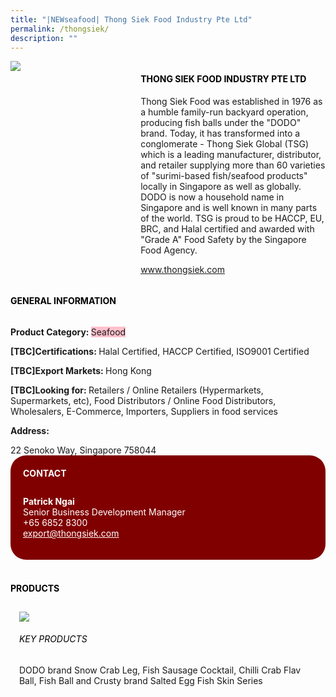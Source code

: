 ```yaml
---
title: "|NEWseafood| Thong Siek Food Industry Pte Ltd"
permalink: /thongsiek/
description: ""
---
```

<head>
	<div class="flex-paragraph">
		<!--hi there! this is a comment and will provide you with instructional guides-->
		<!--insert booth number here!-->
		<p style="text-transform: uppercase"></p></div>
			<div class="flex-container" style="display: flex; flex-wrap: wrap;">
				<!--insert DOWNLOAD link of company logo between the " marks!-->
			<div class="card sgds" style="flex: 1 1 40%; display: block;"><img src="https://drive.google.com/uc?export=download&id=1UKQZvWbkb9Ym0rq_QfMCs9oAhy2WzDrq"></div>
	<div class="card-sgds" style="flex: 1 1 58%; display: block; margin-left: 3px">
		<h4 style="text-transform: uppercase; color: black;"><!--insert the exhibitor's name between the <b> tags here--><b>Thong Siek Food Industry Pte Ltd</b></h4><!--insert the exhibitor's description between the <p> tags here-->
		<p>Thong Siek Food was established in 1976 as a humble family-run
backyard operation, producing fish balls under the "DODO" brand.
Today, it has transformed into a conglomerate - Thong Siek Global
(TSG) which is a leading manufacturer, distributor, and retailer
supplying more than 60 varieties of "surimi-based fish/seafood
products" locally in Singapore as well as globally. DODO is now a
household name in Singapore and is well known in many parts of the
world. TSG is proud to be HACCP, EU, BRC, and Halal certified and
awarded with "Grade A" Food Safety by the Singapore Food Agency.</p>
		<!--insert the exhibitor's website link, making sure there is "https:// www." present please. make sure the entire https link goes in between the " marks-->
		<p><a href="www.thongsiek.com" target="_blank"><!--insert the www website link here (no need for https)-->www.thongsiek.com</a></p>
	</div>
</div>
</head>

<body>
	<h4 style="text-transform: uppercase; color: black;"><b>General Information</b></h4>
		<div class="flex-container" style="display: flex; flex-wrap: wrap;">
			<div class="card sgds" style="flex: 1 1 65%; display: block; align-self: stretch">
			<div class="flex-paragraph">
			<p><b>Product Category: </b><span style=" background-color: pink; border-radius: 10 px;"><!--insert the exhibitor's pdt cat between the <p> tags here-->Seafood</span></p> 
				<p><b>[TBC]Certifications: </b><!--insert all the exhibitor's certifications between the </b> and </p> here-->Halal Certified, HACCP Certified, ISO9001 Certified</p>
			<p><b>[TBC]Export Markets: </b><!--insert all the exhibitor's export markets between the </b> and </p> here-->Hong Kong</p>
			<p style="margin-bottom: 10px;"><b>[TBC]Looking for: </b><!--insert all the exhibitor's potential business partners between the </b> and </p> here-->Retailers / Online Retailers (Hypermarkets, Supermarkets, etc), Food Distributors / Online Food Distributors, Wholesalers, E-Commerce, Importers, Suppliers in food services</p><p><b>Address: </b><!--insert all the exhibitor's address the </b> and </p> here--></p> 22 Senoko Way, Singapore 758044
			</div>
		</div>
		<div class="card sgds" style="flex: 1 1 35%; padding: 10px; display: block; background-color: maroon; border-radius: 25px; align-self: center;">
		<h4 style="color: white; margin-top: 10px; margin-left: 10px;">CONTACT</h4>
		<div class="flex-paragraph">
			<!--replace with exhibitor's: -->
			<p style="padding: 10px; color: white;"><b><!-- POC name-->Patrick Ngai</b><br><!-- designation-->Senior Business Development Manager<br><!--contact number-->+65 6852 8300<br><!-- for linking purposes, insert their email after "mailto:"...--><a href="mailto:export@thongsiek.com" style="color: white;"><!--...and also include the display email before </a> here-->export@thongsiek.com</a></p>
		</div>
			</div>
		</div>
	<br>
		<h4 style="text-transform: uppercase; color: black;"><b>products</b></h4>
<div style="display: flex; flex-wrap: wrap;">
  <div class="card sgds" style="flex: 1 1 47%; margin: 10px; display: block;"><!--insert the exhibitor's DOWNLOAD image for product between the " marks here-->
	<div class="flex-image" style="display: block;"><img src="https://doc-0o-3s-docs.googleusercontent.com/docs/securesc/69isnljd6u5lkd2esi0uo09d7a1dfqf2/hik3ap7isho38qqtn6gar4oieq960fkf/1676208900000/12105796777324072886/12105796777324072886/1E-8sz5jmu1pLN4843ydZqbbko95LfuXt?e=download&ax=AB85Z1BNb_5bz4j6Bpc5EFSW-QKhk8rvdRcdtwnaMyF7EiP7W-86YzmwvhsX5H7TrrpPewZPxTsKseJRNI-LFszl1gY6Dp38whR1sWwd56IpwM1ipduEB2GTmzm-xHfoilgXzH2gxRcNFTR0ISbjCJ6y-wB3ABA3xmNOOxFn62Zmp_O4vN8BV4UIlqL340qeMSeQkt-KAagoaGl5afQw01EGsgNEsdRzoz9tD3wPFC1XbIGCd7Bc1drGYF-h4hXOw9yjL-QzaZoaQMdJIa2q-dtD14nahZa2py0R_denFv4QxvPzAT5RiZaD6BsZcKqwHxlFvmKWvIdlaQ3oU8RgITU3u3cLleyUImXmFpjiv0adhiuLnPkZsDIgD5KKPUZzX7yEHtid5R8Gjl56x13o9JPMYexjGJm_H_DWcCTNDlgcKA5w4_xnsLF_-YSvU5-8du98EyptCfx7lcjrOPHpfquyjP0IGFlXITGmGnNir7sAAIEavnSXA_mHnsOA2DUuw_HpoopINAKlO_Y_6qohM6l7wtOE9-Qzz19RmgHuMUBhW9aUYgUTo6kwmds-f7eY5y_KiA4yI8pVeXmxIsOAASRUrN5cOAiGQb5jUpwwhezOx5oiRenqKPfl_t9eI3S9PUymPYFDYdNfxcTo3UQlWCHOjhkX1Vqp5QAOfx5IzWO2xzyoScPwrE_sbFHGnPCjaVU-20IrQPnZpvK_eR9EoaYYDO91_4252zduyj-pc58MvpmGJaHr05OIP55NMnksSNy3t-Zm89MqL3A2jztERTBryGl8CHOn69oZjB3W4k8gWwnH3CT8ENZWNgU8i_hKB6weT0D2FQtTzFneTj0nfCsJatLKfM4do9TnjcrM3LIl0z_klsp902hZSGvBAxmiOGzC5GvX4X5gUG5UwLHU3S8VfKDPVMZYSm2_7_g&uuid=54c9f0c5-fbd7-4a76-9d82-b2a1d98267bd&authuser=0"></div>
	<div class="flex-paragraph">
		<h6 style="text-transform: uppercase; color: black;"><!--insert product name before </h6> and product description after <p>-->Key Products</h6>
DODO brand Snow Crab Leg, Fish Sausage Cocktail, Chilli Crab Flav
Ball, Fish Ball and Crusty brand Salted Egg Fish Skin Series


</p></div>